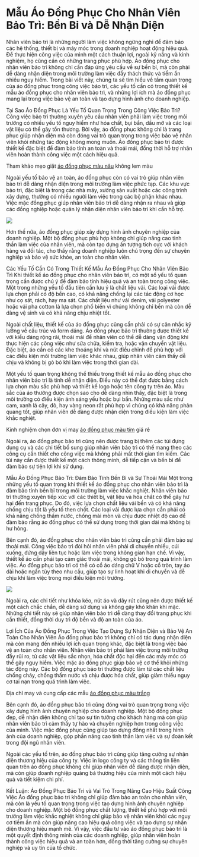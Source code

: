 # Mẫu Áo Đồng Phục Cho Nhân Viên Bảo Trì: Bền Bỉ và Dễ Nhận Diện
Nhân viên bảo trì là những người làm việc không ngừng nghỉ để đảm bảo các hệ thống, thiết bị và máy móc trong doanh nghiệp hoạt động hiệu quả. Để thực hiện công việc của mình một cách thuận lợi, ngoài kỹ năng và kinh nghiệm, họ cũng cần có những trang phục phù hợp. Áo đồng phục cho nhân viên bảo trì không chỉ cần đáp ứng yêu cầu về sự bền bỉ, mà còn phải dễ dàng nhận diện trong môi trường làm việc đầy thách thức và tiềm ẩn nhiều nguy hiểm. Trong bài viết này, chúng ta sẽ tìm hiểu về tầm quan trọng của áo đồng phục trong công việc bảo trì, các yếu tố cần có trong thiết kế mẫu áo đồng phục cho nhân viên bảo trì, và những lợi ích mà áo đồng phục mang lại trong việc bảo vệ an toàn và tạo dựng hình ảnh cho doanh nghiệp.

Tại Sao Áo Đồng Phục Là Yếu Tố Quan Trọng Trong Công Việc Bảo Trì?
Công việc bảo trì thường xuyên yêu cầu nhân viên phải làm việc trong môi trường có nhiều yếu tố nguy hiểm như hóa chất, bụi bẩn, dầu mỡ và các loại vật liệu có thể gây tổn thương. Bởi vậy, áo đồng phục không chỉ là trang phục giúp nhận diện mà còn đóng vai trò quan trọng trong việc bảo vệ nhân viên khỏi những tác động không mong muốn. Áo đồng phục bảo trì được thiết kế đặc biệt để đảm bảo tính an toàn và thoải mái, đồng thời hỗ trợ nhân viên hoàn thành công việc một cách hiệu quả.

Tham khảo mẹo giặt [áo đồng phục màu nâu](https://thoitranghaianh.com/ao-dong-phuc-mau-nau/) không lem màu

Ngoài yếu tố bảo vệ an toàn, áo đồng phục còn có vai trò giúp nhân viên bảo trì dễ dàng nhận diện trong môi trường làm việc phức tạp. Các khu vực bảo trì, đặc biệt là trong các nhà máy, xưởng sản xuất hoặc các công trình xây dựng, thường có nhiều người làm việc trong các bộ phận khác nhau. Việc mặc đồng phục giúp nhân viên bảo trì dễ dàng nhận ra nhau và giúp các đồng nghiệp hoặc quản lý nhận diện nhân viên bảo trì khi cần hỗ trợ.

![](https://g0v.hackmd.io/_uploads/HJ4zFgzVJl.jpg)


Hơn thế nữa, áo đồng phục giúp xây dựng hình ảnh chuyên nghiệp của doanh nghiệp. Một bộ đồng phục phù hợp không chỉ giúp nâng cao tinh thần làm việc của nhân viên, mà còn tạo dựng ấn tượng tích cực với khách hàng và đối tác, cho thấy rằng doanh nghiệp luôn chú trọng đến sự chuyên nghiệp và bảo vệ sức khỏe, an toàn cho nhân viên.

Các Yếu Tố Cần Có Trong Thiết Kế Mẫu Áo Đồng Phục Cho Nhân Viên Bảo Trì
Khi thiết kế áo đồng phục cho nhân viên bảo trì, có một số yếu tố quan trọng cần được chú ý để đảm bảo tính hiệu quả và an toàn trong công việc. Một trong những yếu tố đầu tiên cần lưu ý là chất liệu vải. Các loại vải được lựa chọn phải có độ bền cao, có khả năng chống lại các tác động cơ học như cọ sát, rách, hay ma sát. Các chất liệu như vải denim, vải polyester hoặc vải pha cotton là lựa chọn phổ biến vì chúng không chỉ bền mà còn dễ dàng vệ sinh và có khả năng chịu nhiệt tốt.

Ngoài chất liệu, thiết kế của áo đồng phục cũng cần phải có sự cân nhắc kỹ lưỡng về cấu trúc và form dáng. Áo đồng phục bảo trì thường được thiết kế với kiểu dáng rộng rãi, thoải mái để nhân viên có thể dễ dàng vận động khi thực hiện các công việc như sửa chữa, kiểm tra, hoặc vận chuyển vật liệu. Đặc biệt, áo cần có các khe thoáng khí và nút điều chỉnh để phù hợp với các điều kiện môi trường làm việc khác nhau, giúp nhân viên cảm thấy dễ chịu và không bị gò bó khi làm việc trong thời gian dài.

Một yếu tố quan trọng không thể thiếu trong thiết kế mẫu áo đồng phục cho nhân viên bảo trì là tính dễ nhận diện. Điều này có thể đạt được bằng cách lựa chọn màu sắc phù hợp và thiết kế logo hoặc tên công ty trên áo. Màu sắc của áo thường được chọn sao cho dễ dàng nhìn thấy, đặc biệt là trong môi trường có điều kiện ánh sáng yếu hoặc bụi bẩn. Những màu sắc như cam, xanh lá cây, đỏ, hay vàng neon rất phù hợp vì chúng có khả năng phản quang tốt, giúp nhân viên dễ dàng được nhận diện trong điều kiện làm việc khắc nghiệt.

Kinh nghiệm chọn đơn vị may [áo đồng phục màu tím](https://thoitranghaianh.com/ao-dong-phuc-mau-tim/) giá rẻ

Ngoài ra, áo đồng phục bảo trì cũng nên được trang bị thêm các túi đựng dụng cụ và các chi tiết bổ sung giúp nhân viên bảo trì có thể mang theo các công cụ cần thiết cho công việc mà không phải mất thời gian tìm kiếm. Các túi này cần được thiết kế một cách thông minh, dễ tiếp cận và bền bỉ để đảm bảo sự tiện lợi khi sử dụng.

Mẫu Áo Đồng Phục Bảo Trì: Đảm Bảo Tính Bền Bỉ và Sự Thoải Mái
Một trong những yếu tố quan trọng khi thiết kế áo đồng phục cho nhân viên bảo trì là đảm bảo tính bền bỉ trong môi trường làm việc khắc nghiệt. Nhân viên bảo trì thường xuyên tiếp xúc với các thiết bị, vật liệu và hóa chất có thể gây hư hại đến trang phục. Do đó, việc lựa chọn chất liệu vải bền và có khả năng chống chịu tốt là yếu tố then chốt. Các loại vải được lựa chọn cần phải có khả năng chống thấm nước, chống mài mòn và chịu được nhiệt độ cao để đảm bảo rằng áo đồng phục có thể sử dụng trong thời gian dài mà không bị hư hỏng.

Bên cạnh đó, áo đồng phục cho nhân viên bảo trì cũng cần phải đảm bảo sự thoải mái. Công việc bảo trì đòi hỏi nhân viên phải di chuyển nhiều, cúi xuống, đứng dậy liên tục hoặc làm việc trong không gian hạn chế. Vì vậy, thiết kế áo cần phải tạo cảm giác thoải mái, không gò bó trong quá trình làm việc. Áo đồng phục bảo trì có thể có cổ áo dáng chữ V hoặc cổ tròn, tay áo dài hoặc ngắn tùy theo nhu cầu, giúp tạo sự linh hoạt khi di chuyển và dễ chịu khi làm việc trong mọi điều kiện môi trường.

![](https://g0v.hackmd.io/_uploads/ByNJKlfN1e.jpg)


Ngoài ra, các chi tiết như khóa kéo, nút áo và dây rút cũng nên được thiết kế một cách chắc chắn, dễ dàng sử dụng và không gây khó khăn khi mặc. Những chi tiết này sẽ giúp nhân viên bảo trì dễ dàng thay đổi trang phục khi cần thiết, đồng thời duy trì độ bền và độ an toàn của áo.

Lợi Ích Của Áo Đồng Phục Trong Việc Tạo Dựng Sự Nhận Diện và Bảo Vệ An Toàn Cho Nhân Viên
Áo đồng phục bảo trì không chỉ có tác dụng nhận diện mà còn mang đến nhiều lợi ích quan trọng khác, đặc biệt là trong việc bảo vệ an toàn cho nhân viên. Nhân viên bảo trì phải làm việc trong môi trường đầy rủi ro, từ các vật liệu sắc nhọn, hóa chất độc hại đến các máy móc có thể gây nguy hiểm. Việc mặc áo đồng phục giúp bảo vệ cơ thể khỏi những tác động này. Các bộ đồng phục bảo trì thường được làm từ các chất liệu chống cháy, chống thấm nước và chịu được hóa chất, giúp giảm thiểu nguy cơ tai nạn trong quá trình làm việc.

Địa chỉ may và cung cấp các mẫu [áo đồng phục màu trắng](https://thoitranghaianh.com/ao-dong-phuc-mau-trang/)

Bên cạnh đó, áo đồng phục bảo trì cũng đóng vai trò quan trọng trong việc xây dựng hình ảnh chuyên nghiệp cho doanh nghiệp. Một bộ đồng phục đẹp, dễ nhận diện không chỉ tạo sự tin tưởng cho khách hàng mà còn giúp nhân viên bảo trì cảm thấy tự hào và chuyên nghiệp hơn trong công việc của mình. Việc mặc đồng phục cũng giúp tạo dựng đồng nhất trong hình ảnh của doanh nghiệp, góp phần nâng cao tinh thần làm việc và sự đoàn kết trong đội ngũ nhân viên.

Ngoài các yếu tố trên, áo đồng phục bảo trì cũng giúp tăng cường sự nhận diện thương hiệu của công ty. Việc in logo công ty và các thông tin liên quan trên áo đồng phục không chỉ giúp nhân viên dễ dàng được nhận diện, mà còn giúp doanh nghiệp quảng bá thương hiệu của mình một cách hiệu quả và tiết kiệm chi phí.

Kết Luận: Áo Đồng Phục Bảo Trì và Vai Trò Trong Nâng Cao Hiệu Suất Công Việc
Áo đồng phục bảo trì không chỉ giúp đảm bảo an toàn cho nhân viên, mà còn là yếu tố quan trọng trong việc tạo dựng hình ảnh chuyên nghiệp cho doanh nghiệp. Một bộ đồng phục chất lượng, thiết kế phù hợp với môi trường làm việc khắc nghiệt không chỉ giúp bảo vệ nhân viên khỏi các nguy cơ tiềm ẩn mà còn giúp nâng cao hiệu quả công việc và tạo dựng sự nhận diện thương hiệu mạnh mẽ. Vì vậy, việc đầu tư vào áo đồng phục bảo trì là một quyết định thông minh của các doanh nghiệp, giúp nhân viên hoàn thành công việc hiệu quả và an toàn hơn, đồng thời tăng cường sự chuyên nghiệp và uy tín của tổ chức.